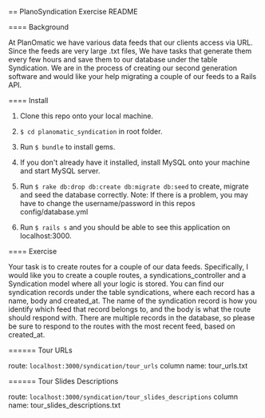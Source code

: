 == PlanoSyndication Exercise README

==== Background

At PlanOmatic we have various data feeds that our clients access via URL.  Since the feeds are very large .txt files,
We have tasks that generate them every few hours and save them to our database under the table Syndication.
We are in the process of creating our second generation software and would like your help migrating a couple
of our feeds to a Rails API.

==== Install

1. Clone this repo onto your local machine.

2. `$ cd planomatic_syndication` in root folder.

3. Run `$ bundle` to install gems.

4. If you don't already have it installed, install MySQL onto your machine and start MySQL server.

5. Run `$ rake db:drop db:create db:migrate db:seed` to create, migrate and seed the database correctly.  Note: If there is a problem, you may have to change the username/password in this repos config/database.yml

6. Run `$ rails s` and you should be able to see this application on localhost:3000.

==== Exercise

Your task is to create routes for a couple of our data feeds.
Specifically, I would like you to create a couple routes, a syndications_controller and a Syndication model where all your logic is stored.
You can find our syndication records under the table syndications, where each record has a name, body and created_at.
The name of the syndication record is how you identify which feed that record belongs to, and the body is what the route should respond with.
There are multiple records in the database, so please be sure to respond to the routes with the most recent feed, based on created_at.

====== Tour URLs

route: `localhost:3000/syndication/tour_urls`
column name: tour_urls.txt

====== Tour Slides Descriptions

route: `localhost:3000/syndication/tour_slides_descriptions`
column name: tour_slides_descriptions.txt
